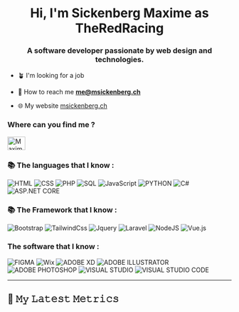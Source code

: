 <h1 align="center">Hi, I'm Sickenberg Maxime as TheRedRacing</h1>
<h3 align="center">A software developer passionate by web design and technologies.</h3>

- 🪴 I'm looking for a job

- 📧 How to reach me **me@msickenberg.ch**

- 🌐 My website [msickenberg.ch](https://msickenberg.ch)

<h3 align="left">Where can you find me ?</h3>
<p align="left">
  <a href="https://www.linkedin.com/in/maxime-sickenberg/" target="blank"><img align="center" src="https://raw.githubusercontent.com/rahuldkjain/github-profile-readme-generator/master/src/images/icons/Social/linked-in-alt.svg" alt="Maxime-Sickenberg" height="30" width="40" /></a>
</p>
<h3 align="left">📚 The languages that I know :</h3>

![HTML](https://img.shields.io/badge/-HTML-E34F26?style=for-the-badge&logo=HTML5&logoColor=white)
![CSS](https://img.shields.io/badge/-CSS-1572B6?style=for-the-badge&logo=CSS3&logoColor=white)
![PHP](https://img.shields.io/badge/-PHP-777BB4?style=for-the-badge&logo=PHP&logoColor=white)
![SQL](https://img.shields.io/badge/-SQL-4479A1?style=for-the-badge&logo=MySQL&logoColor=white)
![JavaScript](https://img.shields.io/badge/-JavaScript-F7DF1E?style=for-the-badge&logo=JavaScript&logoColor=white)
![PYTHON](https://img.shields.io/badge/-PYTHON-f7c93e?style=for-the-badge&logo=PYTHON&logoColor=white)
![C#](https://img.shields.io/badge/-c%20sharp-239120?style=for-the-badge&logo=c%20sharp&logoColor=white)
![ASP.NET CORE](https://img.shields.io/badge/-ASP.NET-512BD4?style=for-the-badge&logo=.net&logoColor=white)

<h3 align="left">📚 The Framework that I know : </h3>

![Bootstrap](https://img.shields.io/badge/-Bootstrap-563D7C?style=for-the-badge&logo=bootstrap&logoColor=white)
![TailwindCss](https://img.shields.io/badge/-TailwindCss-38B2AC?style=for-the-badge&logo=tailwind-css&logoColor=white)
![Jquery](https://img.shields.io/badge/-Jquery-0769AD?style=for-the-badge&logo=Jquery&logoColor=white)
![Laravel](https://img.shields.io/badge/-Laravel-f71f0e?style=for-the-badge&logo=Laravel&logoColor=white)
![NodeJS](https://img.shields.io/badge/-Node.js-339933?style=for-the-badge&logo=Node.js&logoColor=white)
![Vue.js](https://img.shields.io/badge/-Vue.js-4FC08D?style=for-the-badge&logo=Vue.js&logoColor=white)


<h3 align="left">The software that I know : </h3>

![FIGMA](https://img.shields.io/badge/-FIGMA-F24E1E?style=for-the-badge&logo=FIGMA&logoColor=white)
![Wix](https://img.shields.io/badge/-WIX-0C6EFC?style=for-the-badge&logo=WIX&logoColor=white)
![ADOBE XD](https://img.shields.io/badge/-ADOBE%20XD-FF61F6?style=for-the-badge&logo=ADOBE%20XD&logoColor=white)
![ADOBE ILLUSTRATOR](https://img.shields.io/badge/-ADOBE%20ILLUSTRATOR-FF9A00?style=for-the-badge&logo=ADOBE%20ILLUSTRATOR&logoColor=white)
![ADOBE PHOTOSHOP](https://img.shields.io/badge/-ADOBE%20PHOTOSHOP-31A8FF?style=for-the-badge&logo=ADOBE%20PHOTOSHOP&logoColor=white)
![VISUAL STUDIO](https://img.shields.io/badge/-VISUAL%20STUDIO-5C2D91?style=for-the-badge&logo=VISUAL%20STUDIO&logoColor=white)
![VISUAL STUDIO CODE](https://img.shields.io/badge/-VISUAL%20STUDIO%20CODE-007ACC?style=for-the-badge&logo=VISUAL%20STUDIO%20CODE&logoColor=white)
<hr>

## 🔔 𝙼𝚢 𝙻𝚊𝚝𝚎𝚜𝚝 𝙼𝚎𝚝𝚛𝚒𝚌𝚜

